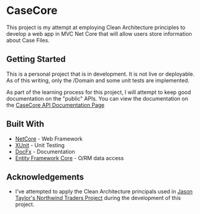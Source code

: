 # CaseCore

This project is my attempt at employing Clean Architecture principles to develop a web app in MVC Net Core that will allow users store information about Case Files.

## Getting Started

This is a personal project that is in development. It is not live or deployable. As of this writing, only the /Domain and some unit tests are implemented.

As part of the learning process for this project, I will attempt to keep good documentation on the "public" APIs. You can view the documentation on the [CaseCore API Documentation Page](https://stringly.github.io/CaseCore/index.html)

## Built With

* [NetCore](https://docs.microsoft.com/en-us/dotnet/core/) - Web Framework
* [XUnit](https://xunit.net/#documentation) - Unit Testing
* [DocFx](https://dotnet.github.io/docfx/) - Documentation
* [Entity Framework Core](https://docs.microsoft.com/en-us/ef/core/) - O/RM data access

## Acknowledgements
* I've attempted to apply the Clean Architecture principals used in [Jason Taylor's Northwind Traders Project](https://github.com/jasontaylordev/NorthwindTraders/tree/master/Src) during the development of this project.
